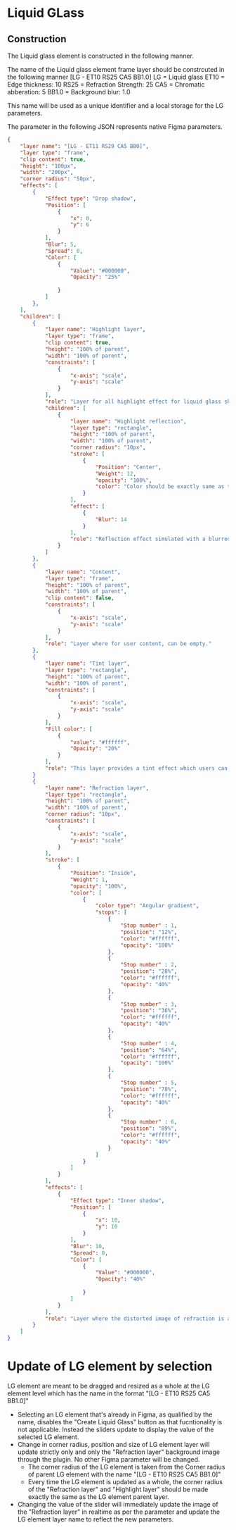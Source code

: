 # Liquid GLass

## Construction
The Liquid glass element is constructed in the following manner.

The name of the Liquid glass element frame layer should be constrcuted in the following manner
[LG - ET10 RS25 CA5 BB1.0]
LG = Liquid glass
ET10 = Edge thickness: 10
RS25 = Refraction Strength: 25
CA5 = Chromatic abberation: 5
BB1.0 = Background blur: 1.0

This name will be used as a unique identifier and a local storage for the LG parameters.

The parameter in the following JSON represents native Figma parameters.

```json
{
    "layer name": "[LG - ET11 RS29 CA5 BB0]",
    "layer type": "frame",
    "clip content": true,
    "height": "100px",
    "width": "200px",
    "corner radius": "50px",
    "effects": [
        {
            "Effect type": "Drop shadow",
            "Position": [
                {
                    "x": 0,
                    "y": 6
                }
            ],
            "Blur": 5,
            "Spread": 0,
            "Color": [
                {
                    "Value": "#000000",
                    "Opacity": "25%"
        
                }
            ]
        },
    ],
    "children": [
        {
            "layer name": "Highlight layer",
            "layer type": "frame",
            "clip content": true,
            "height": "100% of parent",
            "width": "100% of parent",            
            "constraints": [
                {
                    "x-axis": "scale",
                    "y-axis": "scale"
                }
            ],
            "role": "Layer for all highlight effect for liquid glass should should go above user content.",
            "children": [
                {
                    "layer name": "Highlight reflection",
                    "layer type": "rectangle",
                    "height": "100% of parent",
                    "width": "100% of parent",
                    "corner radius": "10px",
                    "stroke": [
                        {
                            "Position": "Center",
                            "Weight": 12,                            
                            "opacity": "100%",
                            "color": "Color should be exactly same as the stroke of Refraction layer",                                                    
                        }
                    ],
                    "effect": [
                        {
                            "Blur": 14
                        }
                    ],
                    "role": "Reflection effect simulated with a blurred layer with border"
                }
            ]
        },
        {
            "layer name": "Content",
            "layer type": "frame",
            "height": "100% of parent",
            "width": "100% of parent",
            "clip content": false,
            "constraints": [
                {
                    "x-axis": "scale",
                    "y-axis": "scale"
                }
            ],
            "role": "Layer where for user content, can be empty."
        },
        {
            "layer name": "Tint layer",
            "layer type": "rectangle",
            "height": "100% of parent",
            "width": "100% of parent",
            "constraints": [
                {
                    "x-axis": "scale",
                    "y-axis": "scale"
                }
            ],
            "Fill color": [
                {
                    "value": "#ffffff",
                    "Opacity": "20%"
                }
            ],
            "role": "This layer provides a tint effect which users can control."
        }
        {
            "layer name": "Refraction layer",
            "layer type": "rectangle",
            "height": "100% of parent",
            "width": "100% of parent",
            "corner radius": "10px",
            "constraints": [
                {
                    "x-axis": "scale",
                    "y-axis": "scale"
                }
            ],
            "stroke": [
                {
                    "Position": "Inside",
                    "Weight": 1,                            
                    "opacity": "100%",
                    "color": [
                        {
                            "color type": "Angular gradient",
                            "stops": [
                                {
                                    "Stop number" : 1,
                                    "position": "12%",
                                    "color": "#ffffff",
                                    "opacity": "100%"
                                },
                                {
                                    "Stop number" : 2,
                                    "position": "28%",
                                    "color": "#ffffff",
                                    "opacity": "40%"
                                },
                                {
                                    "Stop number" : 3,
                                    "position": "36%",
                                    "color": "#ffffff",
                                    "opacity": "40%"
                                },
                                {
                                    "Stop number" : 4,
                                    "position": "64%",
                                    "color": "#ffffff",
                                    "opacity": "100%"
                                },
                                {
                                    "Stop number" : 5,
                                    "position": "78%",
                                    "color": "#ffffff",
                                    "opacity": "40%"
                                },
                                {
                                    "Stop number" : 6,
                                    "position": "89%",
                                    "color": "#ffffff",
                                    "opacity": "40%"
                                }
                            ]
                        }
                    ]
                }
            ],
            "effects": [                
                {
                    "Effect type": "Inner shadow",
                    "Position": [
                        {
                            "x": 10,
                            "y": 10
                        }
                    ],
                    "Blur": 10,
                    "Spread": 0,
                    "Color": [
                        {
                            "Value": "#000000",
                            "Opacity": "40%"
                
                        }
                    ]
                }
            ],
            "role": "Layer where the distorted image of refraction is applied."
        }
    ]
}
```



# Update of LG element by selection
LG element are meant to be dragged and resized as a whole at the LG element level which has the name in the format "[LG - ET10 RS25 CA5 BB1.0]"
- Selecting an LG element that's already in Figma, as qualified by the name, disables the "Create Liquid Glass" button as that fucntionality is not applicable. Instead the sliders update to display the value of the selected LG element.
- Change in corner radius, position and size of LG element layer will update strictly only and only the "Refraction layer" background image through the plugin. No other Figma parameter will be changed.
    - The corner radius of the LG element is taken from the Corner radius of parent LG element with the name "[LG - ET10 RS25 CA5 BB1.0]"
    - Every time the LG element is updated as a whole, the corner radius of the "Refraction layer" and "Highlight layer" should be made exactly the same as the LG element parent layer.
- Changing the value of the slider will immediately update the image of the "Refraction layer" in realtime as per the parameter and update the LG element layer name to reflect the new parameters. 
